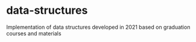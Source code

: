 # data-structures
Implementation of data structures developed in 2021 based on graduation courses and materials
